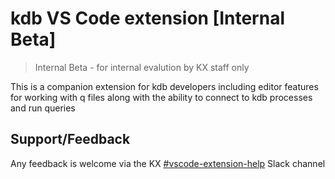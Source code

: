 # kdb VS Code extension [Internal Beta]

> Internal Beta - for internal evalution by KX staff only

This is a companion extension for kdb developers including editor features for working with q files along with the ability to connect to kdb processes and run queries

## Support/Feedback

Any feedback is welcome via the KX [#vscode-extension-help](https://kxsys.slack.com/archives/C057T0J659N) Slack channel
